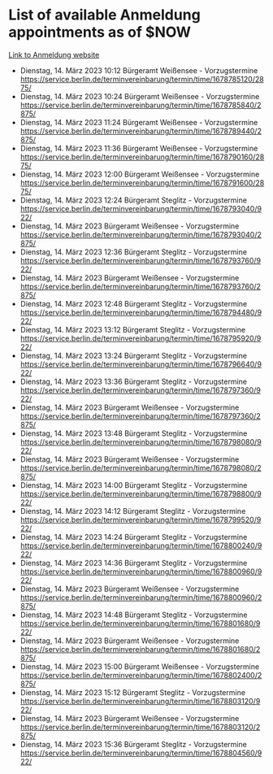 # List of available Anmeldung appointments as of $NOW
[Link to Anmeldung website](https://service.berlin.de/terminvereinbarung/termin/tag.php?termin=1&anliegen[]=120686&dienstleisterlist=122210,122217,327316,122219,327312,122227,327314,122231,327346,122243,327348,122254,122252,329742,122260,329745,122262,329748,122271,327278,122273,327274,122277,327276,330436,122280,327294,122282,327290,122284,327292,122291,327270,122285,327266,122286,327264,122296,327268,150230,329760,122297,327286,122294,327284,122312,329763,122314,329775,122304,327330,122311,327334,122309,327332,317869,122281,327352,122279,329772,122283,122276,327324,122274,327326,122267,329766,122246,327318,122251,327320,122257,327322,122208,327298,122226,327300&herkunft=http%3A%2F%2Fservice.berlin.de%2Fdienstleistung%2F120686%2F)
- Dienstag, 14. März 2023 10:12 Bürgeramt Weißensee - Vorzugstermine https://service.berlin.de/terminvereinbarung/termin/time/1678785120/2875/
- Dienstag, 14. März 2023 10:24 Bürgeramt Weißensee - Vorzugstermine https://service.berlin.de/terminvereinbarung/termin/time/1678785840/2875/
- Dienstag, 14. März 2023 11:24 Bürgeramt Weißensee - Vorzugstermine https://service.berlin.de/terminvereinbarung/termin/time/1678789440/2875/
- Dienstag, 14. März 2023 11:36 Bürgeramt Weißensee - Vorzugstermine https://service.berlin.de/terminvereinbarung/termin/time/1678790160/2875/
- Dienstag, 14. März 2023 12:00 Bürgeramt Weißensee - Vorzugstermine https://service.berlin.de/terminvereinbarung/termin/time/1678791600/2875/
- Dienstag, 14. März 2023 12:24 Bürgeramt Steglitz - Vorzugstermine https://service.berlin.de/terminvereinbarung/termin/time/1678793040/922/
- Dienstag, 14. März 2023  Bürgeramt Weißensee - Vorzugstermine https://service.berlin.de/terminvereinbarung/termin/time/1678793040/2875/
- Dienstag, 14. März 2023 12:36 Bürgeramt Steglitz - Vorzugstermine https://service.berlin.de/terminvereinbarung/termin/time/1678793760/922/
- Dienstag, 14. März 2023  Bürgeramt Weißensee - Vorzugstermine https://service.berlin.de/terminvereinbarung/termin/time/1678793760/2875/
- Dienstag, 14. März 2023 12:48 Bürgeramt Steglitz - Vorzugstermine https://service.berlin.de/terminvereinbarung/termin/time/1678794480/922/
- Dienstag, 14. März 2023 13:12 Bürgeramt Steglitz - Vorzugstermine https://service.berlin.de/terminvereinbarung/termin/time/1678795920/922/
- Dienstag, 14. März 2023 13:24 Bürgeramt Steglitz - Vorzugstermine https://service.berlin.de/terminvereinbarung/termin/time/1678796640/922/
- Dienstag, 14. März 2023 13:36 Bürgeramt Steglitz - Vorzugstermine https://service.berlin.de/terminvereinbarung/termin/time/1678797360/922/
- Dienstag, 14. März 2023  Bürgeramt Weißensee - Vorzugstermine https://service.berlin.de/terminvereinbarung/termin/time/1678797360/2875/
- Dienstag, 14. März 2023 13:48 Bürgeramt Steglitz - Vorzugstermine https://service.berlin.de/terminvereinbarung/termin/time/1678798080/922/
- Dienstag, 14. März 2023  Bürgeramt Weißensee - Vorzugstermine https://service.berlin.de/terminvereinbarung/termin/time/1678798080/2875/
- Dienstag, 14. März 2023 14:00 Bürgeramt Steglitz - Vorzugstermine https://service.berlin.de/terminvereinbarung/termin/time/1678798800/922/
- Dienstag, 14. März 2023 14:12 Bürgeramt Steglitz - Vorzugstermine https://service.berlin.de/terminvereinbarung/termin/time/1678799520/922/
- Dienstag, 14. März 2023 14:24 Bürgeramt Steglitz - Vorzugstermine https://service.berlin.de/terminvereinbarung/termin/time/1678800240/922/
- Dienstag, 14. März 2023 14:36 Bürgeramt Steglitz - Vorzugstermine https://service.berlin.de/terminvereinbarung/termin/time/1678800960/922/
- Dienstag, 14. März 2023  Bürgeramt Weißensee - Vorzugstermine https://service.berlin.de/terminvereinbarung/termin/time/1678800960/2875/
- Dienstag, 14. März 2023 14:48 Bürgeramt Steglitz - Vorzugstermine https://service.berlin.de/terminvereinbarung/termin/time/1678801680/922/
- Dienstag, 14. März 2023  Bürgeramt Weißensee - Vorzugstermine https://service.berlin.de/terminvereinbarung/termin/time/1678801680/2875/
- Dienstag, 14. März 2023 15:00 Bürgeramt Weißensee - Vorzugstermine https://service.berlin.de/terminvereinbarung/termin/time/1678802400/2875/
- Dienstag, 14. März 2023 15:12 Bürgeramt Steglitz - Vorzugstermine https://service.berlin.de/terminvereinbarung/termin/time/1678803120/922/
- Dienstag, 14. März 2023  Bürgeramt Weißensee - Vorzugstermine https://service.berlin.de/terminvereinbarung/termin/time/1678803120/2875/
- Dienstag, 14. März 2023 15:36 Bürgeramt Steglitz - Vorzugstermine https://service.berlin.de/terminvereinbarung/termin/time/1678804560/922/
